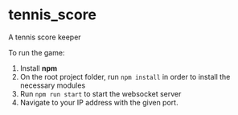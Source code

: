 # tennis_score
A tennis score keeper

To run the game:
1. Install **npm**
2. On the root project folder, run `npm install` in order to install the necessary modules
3. Run `npm run start` to start the websocket server
4. Navigate to your IP address with the given port.
